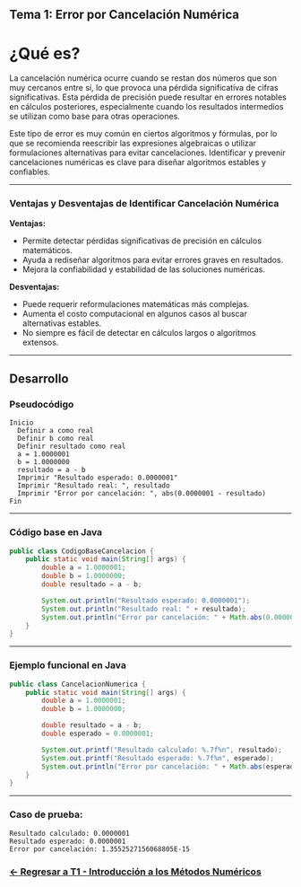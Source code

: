 
## Tema 1: Error por Cancelación Numérica

# ¿Qué es?

La cancelación numérica ocurre cuando se restan dos números que son muy cercanos entre sí, lo que provoca una pérdida significativa de cifras significativas. Esta pérdida de precisión puede resultar en errores notables en cálculos posteriores, especialmente cuando los resultados intermedios se utilizan como base para otras operaciones.

Este tipo de error es muy común en ciertos algoritmos y fórmulas, por lo que se recomienda reescribir las expresiones algebraicas o utilizar formulaciones alternativas para evitar cancelaciones. Identificar y prevenir cancelaciones numéricas es clave para diseñar algoritmos estables y confiables.

---

### Ventajas y Desventajas de Identificar Cancelación Numérica

**Ventajas:**
- Permite detectar pérdidas significativas de precisión en cálculos matemáticos.
- Ayuda a rediseñar algoritmos para evitar errores graves en resultados.
- Mejora la confiabilidad y estabilidad de las soluciones numéricas.

**Desventajas:**
- Puede requerir reformulaciones matemáticas más complejas.
- Aumenta el costo computacional en algunos casos al buscar alternativas estables.
- No siempre es fácil de detectar en cálculos largos o algoritmos extensos.

---

## Desarrollo

### Pseudocódigo

```text
Inicio
  Definir a como real
  Definir b como real
  Definir resultado como real
  a = 1.0000001
  b = 1.0000000
  resultado = a - b
  Imprimir "Resultado esperado: 0.0000001"
  Imprimir "Resultado real: ", resultado
  Imprimir "Error por cancelación: ", abs(0.0000001 - resultado)
Fin
```

---

### Código base en Java

```java
public class CodigoBaseCancelacion {
    public static void main(String[] args) {
        double a = 1.0000001;
        double b = 1.0000000;
        double resultado = a - b;

        System.out.println("Resultado esperado: 0.0000001");
        System.out.println("Resultado real: " + resultado);
        System.out.println("Error por cancelación: " + Math.abs(0.0000001 - resultado));
    }
}
```

---

### Ejemplo funcional en Java

```java
public class CancelacionNumerica {
    public static void main(String[] args) {
        double a = 1.0000001;
        double b = 1.0000000;

        double resultado = a - b;
        double esperado = 0.0000001;

        System.out.printf("Resultado calculado: %.7f%n", resultado);
        System.out.printf("Resultado esperado: %.7f%n", esperado);
        System.out.println("Error por cancelación: " + Math.abs(esperado - resultado));
    }
}
```

---

### Caso de prueba:

```text
Resultado calculado: 0.0000001
Resultado esperado: 0.0000001
Error por cancelación: 1.3552527156068805E-15
```
### [<- Regresar a T1 - Introducción a los Métodos Numéricos](https://github.com/Juan200519287393u83/Metodos_Numericos/blob/main/T1%20-%20Introducci%C3%B3n%20a%20los%20m%C3%A9todos%20num%C3%A9ricos/Introducci%C3%B3n%20a%20los%20m%C3%A9todos%20n%C3%BAmericos.md)
